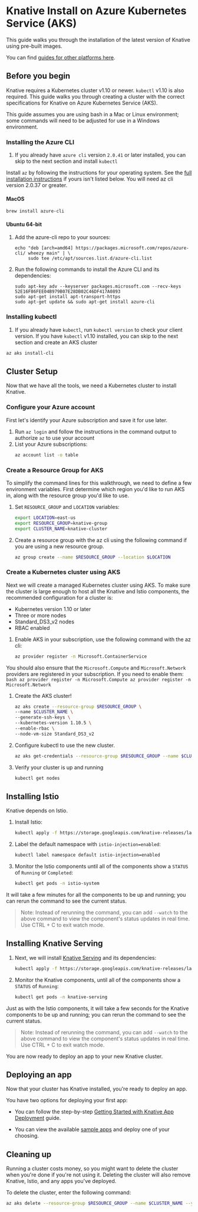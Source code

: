 # Knative Install on Azure Kubernetes Service (AKS)

This guide walks you through the installation of the latest version of
Knative using pre-built images.

You can find [guides for other platforms here](README.md).

## Before you begin

Knative requires a Kubernetes cluster v1.10 or newer. `kubectl` v1.10 is also
required.  This guide walks you through creating a cluster with the correct
specifications for Knative on Azure Kubernetes Service (AKS).

This guide assumes you are using bash in a Mac or Linux environment; some
commands will need to be adjusted for use in a Windows environment.

### Installing the Azure CLI

1. If you already have `azure cli` version `2.0.41` or later installed, you can skip to the next section and install `kubectl`

Install `az` by following the instructions for your operating system.
See the [full installation instructions](https://docs.microsoft.com/en-us/cli/azure/install-azure-cli?view=azure-cli-latest) if yours isn't listed below. You will need az cli version 2.0.37 or greater.

#### MacOS

```console
brew install azure-cli
```

#### Ubuntu 64-bit

1. Add the azure-cli repo to your sources:
    ```console
    echo "deb [arch=amd64] https://packages.microsoft.com/repos/azure-cli/ wheezy main" | \
         sudo tee /etc/apt/sources.list.d/azure-cli.list
    ```
1. Run the following commands to install the Azure CLI and its dependencies:
    ```console
    sudo apt-key adv --keyserver packages.microsoft.com --recv-keys 52E16F86FEE04B979B07E28DB02C46DF417A0893    
    sudo apt-get install apt-transport-https
    sudo apt-get update && sudo apt-get install azure-cli
    ```

### Installing kubectl

1. If you already have `kubectl`, run `kubectl version` to check your client version. If you have `kubectl` v1.10 installed, you can skip to the next section and create an AKS cluster

```bash
az aks install-cli
```

## Cluster Setup

Now that we have all the tools, we need a Kubernetes cluster to install Knative.

### Configure your Azure account

First let's identify your Azure subscription and save it for use later.

1. Run `az login` and follow the instructions in the command output to authorize `az` to use your account
1. List your Azure subscriptions:
    ```bash
    az account list -o table
    ```
### Create a Resource Group for AKS

 To simplify the command lines for this walkthrough, we need to define a few
environment variables. First determine which region you'd like to run AKS in, along with the resource group you'd like to use.

1. Set `RESOURCE_GROUP` and `LOCATION` variables:
   ```bash
   export LOCATION=east-us
   export RESOURCE_GROUP=knative-group
   export CLUSTER_NAME=knative-cluster
   ```

2. Create a resource group with the az cli using the following command if you are using a new resource group.
   ```bash
   az group create --name $RESOURCE_GROUP --location $LOCATION
   ```

### Create a Kubernetes cluster using AKS

Next we will create a managed Kubernetes cluster using AKS. To make sure the cluster is large enough to host all the Knative and Istio components, the recommended configuration for a cluster is:

* Kubernetes version 1.10 or later
* Three or more nodes
* Standard_DS3_v2 nodes
* RBAC enabled

1. Enable AKS in your subscription, use the following command with the az cli:
    ```bash
    az provider register -n Microsoft.ContainerService
    ```
You should also ensure that the `Microsoft.Compute` and `Microsoft.Network` providers are registered in your subscription. If you need to enable them:
    ```bash
    az provider register -n Microsoft.Compute
    az provider register -n Microsoft.Network
    ```
1. Create the AKS cluster!
    ```bash
    az aks create --resource-group $RESOURCE_GROUP \
    --name $CLUSTER_NAME \
    --generate-ssh-keys \
    --kubernetes-version 1.10.5 \
    --enable-rbac \
    --node-vm-size Standard_DS3_v2
    ```

1. Configure kubectl to use the new cluster.
    ```bash
    az aks get-credentials --resource-group $RESOURCE_GROUP --name $CLUSTER_NAME --admin
    ```

1. Verify your cluster is up and running
    ```bash
    kubectl get nodes
    ```

## Installing Istio

Knative depends on Istio.

1. Install Istio:
    ```bash
    kubectl apply -f https://storage.googleapis.com/knative-releases/latest/istio.yaml
    ```
1. Label the default namespace with `istio-injection=enabled`:
    ```bash
    kubectl label namespace default istio-injection=enabled
    ```

1. Monitor the Istio components until all of the components show a `STATUS` of
`Running` or `Completed`:
    ```bash
    kubectl get pods -n istio-system
    ```

It will take a few minutes for all the components to be up and running; you can
rerun the command to see the current status.

> Note: Instead of rerunning the command, you can add `--watch` to the above
  command to view the component's status updates in real time. Use CTRL + C to exit watch mode.

## Installing Knative Serving

1. Next, we will install [Knative Serving](https://github.com/knative/serving)
and its dependencies:
    ```bash
    kubectl apply -f https://storage.googleapis.com/knative-releases/latest/release.yaml
    ```
1. Monitor the Knative components, until all of the components show a `STATUS` of
`Running`:
    ```bash
    kubectl get pods -n knative-serving
    ```

Just as with the Istio components, it will take a few seconds for the Knative
components to be up and running; you can rerun the command to see the current status.

> Note: Instead of rerunning the command, you can add `--watch` to the above
  command to view the component's status updates in real time. Use CTRL + C to exit watch mode.

You are now ready to deploy an app to your new Knative cluster.

## Deploying an app

Now that your cluster has Knative installed, you're ready to deploy an app.

You have two options for deploying your first app:

* You can follow the step-by-step
  [Getting Started with Knative App Deployment](getting-started-knative-app.md)
  guide.

* You can view the available [sample apps](../serving/samples/README.md) and
  deploy one of your choosing.

## Cleaning up

Running a cluster costs money, so you might want to delete the cluster when you're done if 
you're not using it. Deleting the cluster will also remove Knative, Istio, 
and any apps you've deployed.

To delete the cluster, enter the following command:
```bash
az aks delete --resource-group $RESOURCE_GROUP --name $CLUSTER_NAME --yes --no-wait
```
